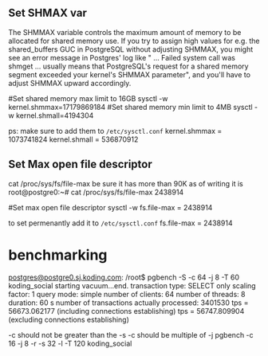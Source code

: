 ## Set SHMAX var
The SHMMAX variable controls the maximum amount of memory to be allocated for shared memory use. If you try to assign high values for e.g. the shared_buffers GUC in PostgreSQL without adjusting SHMMAX, you might see an error message in Postgres' log like " ... Failed system call was shmget ... usually means that PostgreSQL's request for a shared memory segment exceeded your kernel's SHMMAX parameter", and you'll have to adjust SHMMAX upward accordingly.

#Set shared memory max limit to 16GB
sysctl -w kernel.shmmax=17179869184
#Set shared memory min limit to 4MB
sysctl -w kernel.shmall=4194304


ps: make sure to add them to `/etc/sysctl.conf`
kernel.shmmax = 1073741824
kernel.shmall = 536870912


## Set Max open file descriptor
cat /proc/sys/fs/file-max
be sure it has more than 90K
as of writing it is
root@postgre0:~# cat /proc/sys/fs/file-max
2438914

#Set max open file descriptor
sysctl -w fs.file-max = 2438914

to set permenantly add it to `/etc/sysctl.conf`
fs.file-max = 2438914


# benchmarking
postgres@postgre0.sj.koding.com: /root$ pgbench -S -c 64 -j 8 -T 60 koding_social
starting vacuum...end.
transaction type: SELECT only
scaling factor: 1
query mode: simple
number of clients: 64
number of threads: 8
duration: 60 s
number of transactions actually processed: 3401530
tps = 56673.062177 (including connections establishing)
tps = 56747.809904 (excluding connections establishing)

-c should not be greater than the -s
-c should be multiple of -j
pgbench -c 16 -j 8 -r -s 32 -l -T 120  koding_social
